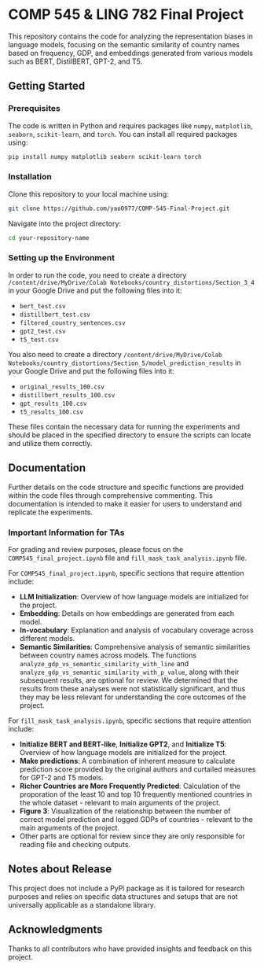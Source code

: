 # COMP 545 & LING 782 Final Project

This repository contains the code for analyzing the representation biases in language models, focusing on the semantic similarity of country names based on frequency, GDP, and embeddings generated from various models such as BERT, DistilBERT, GPT-2, and T5.

## Getting Started

### Prerequisites

The code is written in Python and requires packages like `numpy`, `matplotlib`, `seaborn`, `scikit-learn`, and `torch`. You can install all required packages using:

```bash
pip install numpy matplotlib seaborn scikit-learn torch
```

### Installation

Clone this repository to your local machine using:

```bash
git clone https://github.com/yao0977/COMP-545-Final-Project.git
```

Navigate into the project directory:

```bash
cd your-repository-name
```

### Setting up the Environment

In order to run the code, you need to create a directory `/content/drive/MyDrive/Colab Notebooks/country_distortions/Section_3_4` in your Google Drive and put the following files into it:

- `bert_test.csv`
- `distillbert_test.csv`
- `filtered_country_sentences.csv`
- `gpt2_test.csv`
- `t5_test.csv`

You also need to create a directory `/content/drive/MyDrive/Colab Notebooks/country_distortions/Section_5/model_prediction_results` in your Google Drive and put the following files into it:

- `original_results_100.csv`
- `distillbert_results_100.csv`
- `gpt_results_100.csv`
- `t5_results_100.csv`
 
These files contain the necessary data for running the experiments and should be placed in the specified directory to ensure the scripts can locate and utilize them correctly.

## Documentation

Further details on the code structure and specific functions are provided within the code files through comprehensive commenting. This documentation is intended to make it easier for users to understand and replicate the experiments.

### Important Information for TAs

For grading and review purposes, please focus on the `COMP545_final_project.ipynb` file and `fill_mask_task_analysis.ipynb` file. 

For `COMP545_final_project.ipynb`, specific sections that require attention include:

- **LLM Initialization**: Overview of how language models are initialized for the project.
- **Embedding**: Details on how embeddings are generated from each model.
- **In-vocabulary**: Explanation and analysis of vocabulary coverage across different models.
- **Semantic Similarities**: Comprehensive analysis of semantic similarities between country names across models. The functions `analyze_gdp_vs_semantic_similarity_with_line` and `analyze_gdp_vs_semantic_similarity_with_p_value`, along with their subsequent results, are optional for review. We determined that the results from these analyses were not statistically significant, and thus they may be less relevant for understanding the core outcomes of the project.

For `fill_mask_task_analysis.ipynb`, specific sections that require attention include:

- **Initialize BERT and BERT-like**, **Initialize GPT2**, and **Initialize T5**: Overview of how language models are initialized for the project.
- **Make predictions**: A combination of inherent measure to calculate prediction score provided by the original authors and curtailed measures for GPT-2 and T5 models.
- **Richer Countries are More Frequently Predicted**: Calculation of the proporation of the least 10 and top 10 frequently mentioned countries in the whole dataset - relevant to main arguments of the project.
- **Figure 3**: Visualization of the relationship between the number of correct model prediction and logged GDPs of countries - relevant to the main arguments of the project.
- Other parts are optional for review since they are only responsible for reading file and checking outputs.

## Notes about Release

This project does not include a PyPi package as it is tailored for research purposes and relies on specific data structures and setups that are not universally applicable as a standalone library. 

## Acknowledgments

Thanks to all contributors who have provided insights and feedback on this project.
